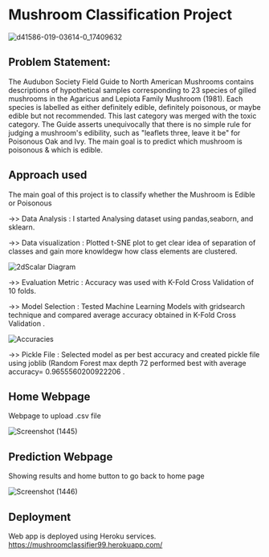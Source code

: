 # Mushroom Classification Project
![d41586-019-03614-0_17409632](https://user-images.githubusercontent.com/88154798/139305607-2f5e5048-4adb-4556-82c3-63c9d210a4d6.jpg)

## Problem Statement:
<p>The Audubon Society Field Guide to North American Mushrooms contains descriptions
of hypothetical samples corresponding to 23 species of gilled mushrooms in the
Agaricus and Lepiota Family Mushroom (1981). Each species is labelled as either
definitely edible, definitely poisonous, or maybe edible but not recommended. This last
category was merged with the toxic category. The Guide asserts unequivocally that
there is no simple rule for judging a mushroom's edibility, such as "leaflets three, leave it
be" for Poisonous Oak and Ivy.
The main goal is to predict which mushroom is poisonous & which is edible.</p>

## Approach used
<p>The main goal of this project is to classify whether the Mushroom is Edible or Poisonous </p>

->> Data Analysis        : I started Analysing dataset using pandas,seaborn, and sklearn. 

->> Data visualization   : Plotted t-SNE plot to get clear idea of separation of classes and gain more knowldegw how class elements are clustered. 

![2dScalar Diagram](https://user-images.githubusercontent.com/88154798/139250275-1d7c3308-b49e-47b7-8bce-c0bc8f668fba.png)

->> Evaluation Metric    : Accuracy was used with K-Fold Cross Validation of 10 folds.

->> Model Selection      : Tested Machine Learning Models with gridsearch technique and compared average accuracy obtained in K-Fold Cross Validation .

![Accuracies](https://user-images.githubusercontent.com/88154798/139250588-6e7b942a-f813-44b2-9f63-46db762a16a4.png)

->> Pickle File          : Selected model as per best accuracy and created pickle file using joblib (Random Forest max depth 72 performed best with average accuracy= 0.9655560200922206 .

## Home Webpage 
<p>Webpage to upload .csv file</p>

![Screenshot (1445)](https://user-images.githubusercontent.com/88154798/139388983-f5db7144-0550-4ccb-8b72-8cfd304bf109.png)

## Prediction Webpage 
<p>Showing results and home button to go back to home page</p>

![Screenshot (1446)](https://user-images.githubusercontent.com/88154798/139389101-b11a5bf1-dad6-4e72-a3e6-51583c4e2881.png)

## Deployment
Web app is deployed using Heroku services.
https://mushroomclassifier99.herokuapp.com/
